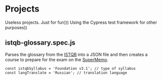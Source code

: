 # Projects

Useless projects. Just for fun))) Using the Cypress test framework for other purposes))

## istqb-glossary.spec.js

Parses the glossary from the [ISTQB](https://www.istqb.org/) into a JSON file and then creates a course to prepare for the exam on the [SuperMemo](https://www.supermemo.com/).

```
const istqbSyllabus = 'Foundation v3.1'; // type of syllabus
const langTranslate = 'Russian'; // translation language
```